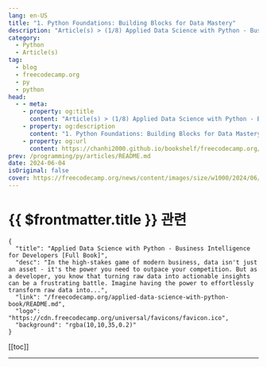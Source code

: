 ```yaml
---
lang: en-US
title: "1. Python Foundations: Building Blocks for Data Mastery"
description: "Article(s) > (1/8) Applied Data Science with Python - Business Intelligence for Developers [Full Book]"
category: 
  - Python
  - Article(s)
tag: 
  - blog
  - freecodecamp.org
  - py
  - python
head:
  - - meta:
    - property: og:title
      content: "Article(s) > (1/8) Applied Data Science with Python - Business Intelligence for Developers [Full Book]"
    - property: og:description
      content: "1. Python Foundations: Building Blocks for Data Mastery"
    - property: og:url
      content: https://chanhi2000.github.io/bookshelf/freecodecamp.org/applied-data-science-with-python-book/1-python-foundations-building-blocks-for-data-mastery.html
prev: /programming/py/articles/README.md
date: 2024-06-04
isOriginal: false
cover: https://freecodecamp.org/news/content/images/size/w1000/2024/06/Applied-Data-Science-with-Python-Cover-Version-2--1-.png
---
```


# {{ $frontmatter.title }} 관련

```component VPCard
{
  "title": "Applied Data Science with Python - Business Intelligence for Developers [Full Book]",
  "desc": "In the high-stakes game of modern business, data isn't just an asset - it's the power you need to outpace your competition. But as a developer, you know that turning raw data into actionable insights can be a frustrating battle. Imagine having the power to effortlessly transform raw data into...",
  "link": "/freecodecamp.org/applied-data-science-with-python-book/README.md",
  "logo": "https://cdn.freecodecamp.org/universal/favicons/favicon.ico",
  "background": "rgba(10,10,35,0.2)"
}
```

[[toc]]

---

<SiteInfo
  name="Applied Data Science with Python - Business Intelligence for Developers [Full Book]"
  desc="In the high-stakes game of modern business, data isn't just an asset - it's the power you need to outpace your competition. But as a developer, you know that turning raw data into actionable insights can be a frustrating battle. Imagine having the power to effortlessly transform raw data into..."
  url="https://freecodecamp.org/news/applied-data-science-with-python-book/"
  logo="https://cdn.freecodecamp.org/universal/favicons/favicon.ico"
  preview="https://freecodecamp.org/news/content/images/size/w1000/2024/06/Applied-Data-Science-with-Python-Cover-Version-2--1-.png"/>

<!-- TODO: 작성 -->

<!-- 
Having a strong command of the Python programming language is the bedrock upon which your data analysis and business intelligence capabilities will be built. 

This chapter serves as a guide to the essential elements of Python, equipping you with the foundational skills necessary to wield data as a strategic asset.

---

## what-well-cover">What We'll Cover:

1. **Understanding Python Syntax**: We'll begin by delving into Python's fundamental syntax, unraveling the language's structure, rules, and best practices. You'll learn how to write clean, readable code that is not only efficient but also easy to maintain and collaborate on.
<li>**Working with Data: Types and Variables**: Next, we'll explore the diverse landscape of data types and variables, the essential containers for the information you'll be working with. From numbers and strings to booleans, lists, dictionaries, and sets, you'll gain a deep understanding of how to store, manipulate, and extract meaning from data.
<li>**Manipulating Data with Operators**: We'll then turn our attention to Python's powerful operators, the tools that enable you to perform calculations, comparisons, and logical operations on your data. You'll discover how to leverage arithmetic, comparison, logical, and assignment operators to transform and refine your data, preparing it for insightful analysis.
<li>**Controlling Program Flow**: Understanding control flow is crucial for creating dynamic and responsive programs. We'll explore conditional statements and loops, the mechanisms that allow you to guide the execution of your code based on specific conditions and iterate over data collections efficiently.
<li>**Building Reusable Code with Functions**: Functions are the building blocks of reusable code, and we'll delve into their creation, execution, and versatile applications. You'll learn how to define functions, pass arguments, return values, and even create anonymous functions known as lambda functions, streamlining your data analysis workflows.

---

## 1.1 Basic Python Syntax:

### Indentation: Python's unique way of structuring code

In Python, indentation is not merely a stylistic choice - it's a fundamental aspect of the language's syntax. 

Unlike languages like Java, which use curly braces `{}` to define code blocks, Python relies on consistent indentation to indicate the grouping of statements.

Why indentation matters:

- **Readability:** Indentation visually delineates code blocks, making it easier to understand the logical structure of your program.
- **Functionality:** Python uses indentation to determine which statements belong to a particular block, such as those within a loop or conditional statement. Inconsistent indentation can lead to errors and unexpected behavior.

Here's a code example:

**Bad Indentation:**

```py
if x > 5:
    print("x is greater than 5")
  y = x * 2   # Incorrect indentation
     print("y is", y) # Inconsistent indentation
```

In this example, the indented lines under the `if` statement form a code block. If the condition `x > 5` is true, all indented statements will execute.

**Why it's bad:**

- **Error-prone:** The inconsistent indentation will cause a `IndentationError` when you try to run the code. Python cannot determine which lines are meant to be part of the `if` block.
- **Difficult to read:** Even if it ran (by fixing the errors), the uneven indentation makes it hard to quickly grasp the code's logic. It's unclear at a glance which actions depend on the condition `x > 5`.

**Good Indentation:**

```py
if x > 5:
    print("x is greater than 5")
    y = x * 2
    print("y is", y)
```

**Why it's good:**

- **Clear structure:** The consistent use of four spaces for each level of indentation creates a visual hierarchy that mirrors the code's logic.
- **Easy to read:**  Anyone reading the code can immediately see that the calculation of `y` and its subsequent printing are dependent on the value of `x` being greater than 5.
- **No errors:**  This code will run without any indentation-related problems.

Key points about indentation:

- **Consistency is key:**  Always use the same number of spaces or tabs for each level of indentation.
- **Follow PEP 8:**  Python's style guide (PEP 8) recommends using four spaces per indentation level. This is a widely accepted convention in the Python community.
- **Use your editor's tools:** Most code editors have features to automatically indent your code correctly, helping you avoid mistakes.

By following these guidelines, you'll write Python code that is not only functional but also clear, readable, and maintainable.

**Best Practices:**

- **Consistency:**  Choose either spaces or tabs for indentation, and stick with your choice throughout your code. Most Python developers prefer spaces.
- **Standard Indentation:** The recommended indentation level is four spaces per block.

### Comments: Documenting Your Code for Clarity

Comments are non-executable lines of text that you add to your Python code to explain its purpose, logic, or any other relevant information. While the Python interpreter ignores comments, they are invaluable for:

- **Understanding:**  Helping you (or others) understand the code's functionality later on.
<li>**Debugging:**  Temporarily disabling parts of your code during troubleshooting.

**Types of Comments:**

- **Single-Line Comments:** Start with a hash symbol (#) and continue to the end of the line.
<li>**Multi-Line Comments:**  Enclose the comment text within triple quotes (''' or """).

**Code Example:**

```py
# This is a single-line comment explaining the calculation
result = x + y  

'''
This is a multi-line comment that provides a detailed explanation 
of the function's purpose, arguments, and return value.
'''
def calculate_average(numbers):
    ...
```

### Common Errors and Debugging: Troubleshooting Your Python Code

As you begin your Python journey, encountering errors is inevitable. Fortunately, Python provides informative error messages to guide you towards solutions.

**Common Errors:**

- **Syntax Errors:** Occur when your code violates Python's grammatical rules (for example, forgetting a colon, mismatched parentheses).
- **Indentation Errors:** Result from incorrect or inconsistent indentation.
- **Name Errors:** Happen when you use a variable or function name that hasn't been defined.
- **Type Errors:** Occur when you perform an operation on incompatible data types (for example, adding a string and a number).

**Debugging Tips:**

- **Read Error Messages Carefully:** They often pinpoint the type of error and its location in your code.
- **Print Statements:** Use `print()` statements to check the values of variables at different points in your code.
- **Interactive Debugging:** Use tools like `pdb` (Python Debugger) to step through your code line by line and inspect variables.
- **Online Resources:**  Search online forums or communities for help with specific errors.

**Key Takeaways:**

- **Indentation:** Mastering indentation is crucial for writing correct and readable Python code.
- **Comments:**  Document your code thoroughly with comments to make it easier to understand and maintain.
- **Debugging:**  Don't be afraid of errors! Use them as learning opportunities to improve your coding skills.

---

## 1.2 Data Types and Variables:

### Understanding Data Types

In Python, everything is an object, and each object has a specific data type. Data types determine the kind of values a variable can hold and the operations you can perform on them. 

Let's explore the fundamental data types you'll encounter in your data analysis journey:

**1. Numbers**:

- Integers (`int`): Represent whole numbers (like `-3`, `0`, `12`).
- Floating-Point Numbers (`float`): Represent numbers with decimal points (like `3.14`, `-0.5`, `1e6`).

```py
age = 30  # integer
price = 19.99  # float
```

**2. Strings** (`str`): Sequences of characters enclosed in single or double quotes (for example, `"Hello"`, `'Python'` ).

```py
name = "Alice"
message = 'Welcome to Python!'
```

**3. Booleans** (`bool`): Represent logical values, either `True` or `False`.

```py
is_student = True
is_valid = False
```

### Working with Collections: Lists, Dictionaries, Tuples, and Sets

Python offers powerful data structures to handle collections of items:

**1. Lists** (`list`): Ordered, mutable collections of items.

```py
numbers = [1, 2, 3, 4]
names = ["Alice", "Bob", "Charlie"]
```

**2. Dictionaries** (`dict`): Unordered collections of key-value pairs, where keys are unique.

```py
student = {"name": "Alice", "age": 25, "grades": [90, 85, 92]}
```

**3. Tuples** (`tuple`): Ordered, immutable collections of items.

```py
coordinates = (10, 20)
```

**4. Sets** (`set`): Unordered collections of unique items.

```py
unique_numbers = {1, 2, 3, 3, 4}  # Will store {1, 2, 3, 4}
```

### Variables: Storing and Manipulating Data

Variables are named containers for storing data values. In Python, you create a variable by assigning a value to it using the assignment operator (`=`).

**Example:**

```py
x = 10      # x is an integer variable
name = "John"  # name is a string variable
```

**Variable Naming Rules:**

- Must start with a letter (a-z, A-Z) or underscore (_).
- Can contain letters, numbers, and underscores.
- Case-sensitive (`myVar` and `myvar` are different variables).
- Avoid using reserved keywords (for example, `if`, `for`, `while`).

### Type Conversions: Adapting Data for Different Operations

You can convert values from one data type to another using type conversion functions like `int()`, `float()`, `str()`, `bool()`, `list()`, `tuple()`, `set()`, and `dict()`.

**Example:**

```py
x = 10       # integer
y = float(x)  # convert x to a float
print(y)     # Output: 10.0
```

**Key Takeaways:**

- Understanding Python's data types is essential for effective data manipulation and analysis.
- Use appropriate data structures (lists, dictionaries, tuples, sets) to organize your data.
- Variables are your tools for storing and manipulating data values.
- Type conversions allow you to adapt data for specific operations.

With a solid grasp of these concepts, you'll be well-equipped to tackle the challenges of real-world data analysis using Python. The next section will introduce you to Python's operators, providing the means to perform calculations and manipulate your data further.

---

## 1.3 Operators: Manipulating and Comparing Data

Operators are symbols or special characters that perform specific operations on values or variables. In Python, we use operators to manipulate and compare data. 

There are four primary types of operators we'll cover in this section:

### Arithmetic Operators: Performing Mathematical Calculations

Arithmetic operators are used for performing basic mathematical operations:

| Operator | Meaning | Example | Result |
| :--- | :--- | :--- | :--- | 
| `+` | Addition | `5 + 3` | `8` | 
| `-` | Subtraction | `5 - 3` | `2` | 
| `*` | Multiplication | `5 * 3` | `15` | 
| `/` | Division | `5 / 3` | `1.666` | 
| `//` | Floor division | `5 // 3` | `1` | 
| `%` | Modulus | `5 % 3` | `2` | 
| `**` | Exponentiation | `5 ** 3` | `125` | 

**Example in Python:**

```py
x = 10
y = 3

sum = x + y          # Addition
difference = x - y   # Subtraction
product = x * y      # Multiplication
quotient = x / y    # Division
floor_div = x // y   # Floor division
remainder = x % y    # Modulus
power = x ** y       # Exponentiation
```

### Comparison Operators: Evaluating Relationships Between Values

Comparison operators are used to compare two values and return a Boolean result (`True` or `False`).

| Operator | Meaning | Example | Result | 
| :--- | :--- | :--- | :--- |
| `==` | Equal to | `5 == 3` | `False` |
| `!=` | Not equal to | `5 != 3` | `True` | 
| `>` | Greater than | `5 > 3` | `True` | 
| `<` | Less than | `5 < 3` | `False` | 
| `>=` | Greater than or equal to | `5 >= 3` | `True` | 
| `<=` | Less than or equal to | `5 <= 3` | `False` | 

**Example in Python:**

```py
x = 10
y = 3

is_equal = x == y       # Equal to
is_not_equal = x != y   # Not equal to
is_greater = x > y      # Greater than
is_less = x < y         # Less than
is_greater_or_equal = x >= y   # Greater than or equal to
is_less_or_equal = x <= y      # Less than or equal to
```

### Logical Operators: Combining Boolean Expressions

Logical operators are used to combine multiple Boolean expressions.

| Operator | Meaning | Example | Result | 
| :--- | :--- | :--- | :--- | 
| `and` | True if both operands are true | `(5 > 3) and (10 < 20)` | `True` | 
| `or` | True if at least one operand is true | `(5 > 3) or (10 > 20)` | `True` | 
| `not` | True if operand is false | `not (5 > 3)` | `False` |

**Example in Python:**

```py
x = 10
y = 3
z = 20

result1 = (x > y) and (z > y)    # True
result2 = (x < y) or (z > x)     # True
result3 = not (x == y)          # True
```

### Assignment Operators: Assigning Values to Variables

Assignment operators are used to assign values to variables.

| Operator | Meaning | Example | Equivalent to |
| `=` | Assign value | `x = 5` | `x = 5` | 
| `+=` | Add and assign | `x += 3` | `x = x + 3` | 
| `-=` | Subtract and assign | `x -= 3` | `x = x - 3` | 
| `*=` | Multiply and assign | `x *= 3` | `x = x * 3` | 
| `/=` | Divide and assign | `x /= 3` | `x = x / 3` | 
| `//=` | Floor divide and assign | `x //= 3` | `x = x // 3` | 
| `%=` | Modulus and assign | `x %= 3` | `x = x % 3` | 
| `**=` | Exponent and assign | `x **= 3` | `x = x ** 3` | 

**Example in Python:**

```py
x = 10
x += 5   # x is now 15
x *= 2   # x is now 30
```

Here is some more comprehensive code to show combination of arithmetic, comparison, logical, and assignment operators. 

```py
# Initialize variables with different data types
x = 15       # Integer
y = 5.5      # Float
name = "Alice"  # String
is_student = True  # Boolean

# Arithmetic Operations
sum_result = x + y         # Addition of integer and float
difference = x - int(y)    # Subtraction (converting float to integer)
product = x * y            # Multiplication
division = x / y          # Division (result will be a float)
floor_division = x // y    # Floor division (returns the integer part of the quotient)
remainder = x % y         # Modulus (returns the remainder of the division)
power = x ** 2            # Exponentiation (x raised to the power of 2)

# Comparison Operations
is_equal = x == y          # Check if x is equal to y (False)
is_greater = x > y         # Check if x is greater than y (True)
is_less_or_equal = x <= y  # Check if x is less than or equal to y (False)

# Logical Operations
both_conditions = (x > 10) and (is_student)  
# True if both conditions are met
either_condition = (x < 5) or (y > 6)       
# True if at least one condition is met
not_student = not is_student                
# True if is_student is False

# Assignment Operations
x += 3  # Equivalent to x = x + 3 (x is now 18)
y -= 2.5 # Equivalent to y = y - 2.5 (y is now 3.0)

# Printing results with descriptive comments
print("Sum:", sum_result)                    
# Output: Sum: 20.5
print("Difference:", difference)           
# Output: Difference: 10
print("Product:", product)                 
# Output: Product: 82.5
print("Division:", division)                 
# Output: Division: 2.7272727272727275
print("Floor Division:", floor_division)      
# Output: Floor Division: 2
print("Remainder:", remainder)             
# Output: Remainder: 4.0
print("Power:", power)                     
# Output: Power: 225

print("Is x equal to y?", is_equal)          
# Output: Is x equal to y? False
print("Is x greater than y?", is_greater)      
# Output: Is x greater than y? True
print("Is x less than or equal to y?", is_less_or_equal) 
# Output: Is x less than or equal to y? False

print("Both conditions true?", both_conditions) 
# Output: Both conditions true? True
print("Either condition true?", either_condition)  
# Output: Either condition true? False
print("Not a student?", not_student)           
# Output: Not a student? False
print("New value of x:", x)                    
# Output: New value of x: 18
print("New value of y:", y)                    
# Output: New value of y: 3.0
```

---

## 1.4 Control Flow

In this section, we'll delve into the essential mechanisms for controlling the flow of your Python programs. This enables you to create dynamic and adaptable logic that responds to various conditions and data scenarios.

### conditional-statements-making-decisions-in-your-code">Conditional Statements: Making Decisions in Your Code

Conditional statements are the backbone of decision-making in programming. They allow you to execute specific blocks of code only if certain conditions are met. Python provides three main types of conditional statements:

**1. `if` Statement:**

- The most basic conditional statement.
<li>Executes a block of code if a specified condition evaluates to `True`.

```py
x = 10
if x > 5:
    #This outputs "x is greater than 5" because 10 > 5
    print("x is greater than 5")
```

**2. `if...else` Statement:**

- Provides an alternative block of code to execute if the `if` condition is `False`.

```py
 x = 3
if x > 5:
    print("x is greater than 5")
else:
    print("x is not greater than 5")
```

**3. `if...elif...else` Statement**

- Allows you to test multiple conditions in sequence.
- The first condition that evaluates to True will trigger its corresponding code block.

```py
score = 85
if score >= 90:
    print("Grade: A")
elif score >= 80:
    print("Grade: B")
elif score >= 70:
    print("Grade: C")
else:
    print("Grade: F")
```

### Loops: Repeating Actions Efficiently

Loops are used to repeatedly execute a block of code as long as a condition is met. Python offers two main types of loops:

**1. `for` Loop:**

The `for` loop is ideal for iterating over sequences (like lists, tuples, strings) or other iterable objects. It executes a block of code for each item in the sequence, providing a concise way to process collections of data.

**Iterating Over a Sequence:**

```py
fruits = ["apple", "banana", "orange"]
for fruit in fruits:
    print(fruit)  # Output: apple, banana, orange
```

**Using the `range()` Function:**

The `range()` function generates a sequence of numbers, making it perfect for situations where you need to repeat an action a specific number of times.

```py
for i in range(5):  # Range of 0 to 4 (inclusive)
    print(i)        # Output: 0, 1, 2, 3, 4
```

You can customize the `range()` function to start and end at specific values or increment by a different step.

```py
for i in range(2, 10, 2):  # Start at 2, end before 10, increment by 2
    print(i)                # Output: 2, 4, 6, 8
```

**2. `while` Loop:**

- Continues to execute a block of code as long as a condition remains `True`.

```py
count = 0
while count < 5:
    print(count)
    count += 1  # Output: 0, 1, 2, 3, 4
```

### `break` and `continue` Statements: Controlling Loop Execution

- **`break`:** Immediately terminates the loop's execution, even if the loop condition is still `True`.
- **`continue`:** Skips the rest of the current iteration and moves to the next iteration.

**Example in Python:**

```py
for num in [1, 2, 3, 4, 5]:
    if num == 3:
        break          # Exit the loop when num is 3
    print(num)         # Output: 1, 2

for num in [1, 2, 3, 4, 5]:
    if num % 2 == 0:
        continue     # Skip even numbers
    print(num)         # Output: 1, 3, 5
```

**Key Takeaways**

- Conditional statements enable your code to make decisions based on varying conditions.
- Loops automate repetitive tasks, improving code efficiency.
- Use `break` and `continue` to precisely control the flow of your loops.

By mastering control flow, you gain the ability to create versatile and adaptable programs that can handle diverse data scenarios. This knowledge will be invaluable as you tackle increasingly complex data analysis tasks in the upcoming chapters.

#### code-example">Code Example

This code demonstrates how Python's control flow tools - loops (`for`, `while`) and conditional statements (`if...else`) - can be used to analyze structured customer data.

```py
# Scenario: Analyzing Customer Data

# Sample customer data (list of dictionaries)
customers = [
    {"name": "Alice", "age": 35, "is_member": True, "purchases": [50, 80, 120]},
    {"name": "Bob", "age": 28, "is_member": False, "purchases": [25, 40]},
    {"name": "Charlie", "age": 42, "is_member": True, "purchases": [15, 65, 90, 110]},
]

total_spent = 0  # Initialize variable to track total spending
member_count = 0  # Initialize variable to count members

# Iterate through customers using a for loop
for customer in customers:
    name = customer["name"]
    age = customer["age"]
    is_member = customer["is_member"]
    purchases = customer["purchases"]

    # Conditional statement to check membership status
    if is_member:
        print(<span class="token string-interpolation">f"{name} is a member and has spent:")
        member_count += 1 
    else:
        print(<span class="token string-interpolation">f"{name} is not a member and has spent:")

    # Calculate total spent for each customer using a while loop
    purchase_index = 0
    while purchase_index < len(purchases):
        purchase = purchases[purchase_index]
        total_spent += purchase
        print(<span class="token string-interpolation">f"  - ${purchase}")  # Print individual purchase amounts
        purchase_index += 1        # Increment the index

    # Continue statement to skip rest of the loop for non-members
    if not is_member:
        continue  # Skip calculating average for non-members

    # Calculate average spending for members
    average_spent = total_spent / len(purchases)
    print(<span class="token string-interpolation">f"  Average spending: ${average_spent:<span class="token format-spec">.2f}\n")

# Calculate overall average spending
if member_count > 0:  # Avoid division by zero
    overall_average = total_spent / member_count  # Calculate only for members
    print(<span class="token string-interpolation">f"Overall average spending for members: ${overall_average:<span class="token format-spec">.2f}")
```

This outputs: 

```py
Alice is a member and has spent:
  - $50
  - $80
  - $120
  Average spending: $83.33

Bob is not a member and has spent:
  - $25
  - $40
Charlie is a member and has spent:
  - $15
  - $65
  - $90
  - $110
  Average spending: $148.75

Overall average spending for members: $297.50
```

**Explanation:**

- The code starts with sample customer data. It calculates the total amount spent and the average spending for members and outputs these values.
<li>A `for` loop is used to iterate over each customer in the `customers` list.
<li>An `if...else` statement is used to check if a customer is a member, printing different messages accordingly.
<li>A `while` loop is used to iterate over the purchases of each customer and calculate the total spent.
<li>A `continue` statement is used to skip the calculation of average spending for non-members.

**Key Takeaways:**

This example demonstrates how to use nested loops and conditional statements to perform calculations on data stored in a list of dictionaries.

- The `for` loop iterates through the list of customers and extracts information about each customer.
<li>The `while` loop is used to calculate the total spent for each customer by iterating through their list of purchases.
<li>The `if-else` statement is used to differentiate between members and non-members. The `continue` statement is used to skip the average spending calculation for non-members. 

Finally, the code calculates and prints the overall average spending for members if there are any members in the customer list.

---

## 15-functions-in-python">1.5 Functions in Python

Python functions are fundamental tools for code organization, reusability, and readability. They act like self-contained mini-programs, each designed to perform a specific task within your larger program.  

By encapsulating code into functions, you can avoid repeating the same code blocks throughout your project. This makes your code cleaner, more modular, and easier to maintain.

Imagine a function as a specialized tool in your toolbox. Instead of writing out the instructions for a task every time you need it, you create a function once and then "call" it whenever you need to perform that task. This not only saves you time but also makes your code more organized and easier to understand.

In this section, we'll explore the anatomy of Python functions, including how to define them, call them, and pass data to them. We'll cover different types of arguments, return values, and the concept of lambda functions, which are concise expressions for creating simple functions on the fly.

By the end of this part, you'll have a solid understanding of how functions work in Python, empowering you to write more structured and efficient code that is both reusable and easier to maintain. You'll also be well-prepared to tackle more advanced Python concepts like recursion, decorators, and generators, which leverage the power of functions to provide even greater flexibility and expressiveness in your code.

Now, let's explore the fundamental concepts behind Python functions, the building blocks that enable you to create reusable and well-structured code.

### anatomy-of-a-python-function">Anatomy of a Python Function

A Python function is a self-contained unit of code designed to perform a specific task. Let's dissect its structure. Here's an example of a Python function:

```py
def greet(name):
    """This function prints a personalized greeting."""
    print(<span class="token string-interpolation">f"Hello, {name}!")
```

1. **`def` Keyword:** This keyword signals the start of a function definition, indicating that you're about to create a new function.
<li>**Function Name:** Choose a descriptive name that clearly reflects the function's purpose. Adhering to Python's PEP 8 style guide, use lowercase letters and separate words with underscores (for example, `calculate_average`, `process_data`).
<li>**Parameters (Optional):** Parameters act as placeholders for the values (arguments) you pass into the function when you call it. They are listed within parentheses after the function name, separated by commas if there are multiple parameters.
<li>**Docstring (Optional but Highly Recommended):** A docstring is a string literal enclosed in triple quotes (`"""`) that immediately follows the function header. It provides a concise description of the function's purpose, its parameters, and what it returns (if anything). Docstrings are essential for documenting your code and making it easier for you and others to understand how your functions work.
<li>**Function Body:** The indented block of code beneath the function header constitutes the function body. This is where you write the actual instructions that define the function's behavior.
<li>**Return Statement (Optional):** The `return` statement is used to send a value back to the code that called the function. If a function doesn't have an explicit `return` statement, it implicitly returns `None`.

In this example, `greet` is the function name, `name` is a parameter, and the docstring explains the function's purpose.

### calling-functions">Calling Functions

To execute the code within a function, you call it by its name, followed by parentheses. If the function expects arguments, you provide them within the parentheses.

```py
greet("Alice")  # Calls the greet function and passes "Alice" as an argument
```

**Calling Functions Without Arguments:** If a function doesn't require any input, you still need to include the parentheses when calling it.

```py
def say_hello():
    """This function prints a generic greeting."""
    print("Hello there!")

say_hello()  # Output: Hello there!
```

### function-arguments-and-parameters">Function Arguments and Parameters

When defining and calling functions in Python, you'll encounter different ways of supplying information to them—these are known as function arguments. Let's delve into the various types of arguments and how they shape your functions' behavior:

**1. Positional Arguments:** Positional arguments are the most common way to pass values to a function. Their meaning is determined by their position in the function call, matching the order of parameters defined in the function header.

```py
def describe_pet(animal, name):
    print(<span class="token string-interpolation">f"I have a {animal} named {name}.")

describe_pet("dog", "Fido")  # Output: I have a dog named Fido.
```

**2. Keyword Arguments:** Keyword arguments offer more flexibility by allowing you to explicitly specify the parameter name when passing the argument. This makes your code more self-documenting and allows you to change the order of arguments in the function call.

```py
describe_pet(name="Whiskers", animal="cat")  # Output: I have a cat named Whiskers.
```

**3. Default Arguments:** Default arguments are values that are automatically assigned to parameters if no argument is provided in the function call. They provide convenience and allow you to create functions with optional parameters.

```py
def greet(name="there"):  # 'there' is the default value for name
    print(<span class="token string-interpolation">f"Hello, {name}!")

greet()          # Output: Hello, there!
greet("Alice")  # Output: Hello, Alice!
```

**4. Variable-Length Arguments:** Python offers two special syntaxes for handling a varying number of arguments:

- `*args`:  Collects any additional positional arguments passed to the function into a tuple.
<li>`**kwargs`:  Collects any additional keyword arguments passed to the function into a dictionary.

```py
def calculate_total(*args):
    return sum(args)

print(calculate_total(5, 10, 15))  # Output: 30

def print_info(**kwargs):
    for key, value in kwargs.items():
        print(<span class="token string-interpolation">f"{key}: {value}")

print_info(name="Bob", age=30, city="New York")
```

### Passing Immutable vs. Mutable Arguments: The Impact of Change

In Python, data types can be classified as either immutable (unchangeable) or mutable (changeable). This distinction plays a crucial role when passing arguments to functions.

**Immutable Arguments:** When you pass immutable objects (like numbers, strings, or tuples) to a function, any changes made to the object within the function **do not** affect the original object.

```py
def modify_string(text):
    text += " world!"  # Modifies a copy of the string
    print("Inside function:", text)

message = "Hello"
modify_string(message)  
print("Outside function:", message)  # Original string remains unchanged
```

**Output:**

Inside function: Hello world! Outside function: Hello

**Mutable Arguments:** When you pass mutable objects (like lists or dictionaries) to a function, changes made within the function **can** affect the original object.

```py
def append_item(my_list, item):
    my_list.append(item)  # Modifies the original list
    print("Inside function:", my_list)

data = [1, 2, 3]
append_item(data, 4)
print("Outside function:", data)  # Original list is modified
```

**Output:**

Inside function: [1, 2, 3, 4] Outside function: [1, 2, 3, 4]

Understanding how arguments are passed—by assignment for immutables and by reference for mutables—is crucial for avoiding unexpected side effects in your code. Consider making copies of mutable objects if you need to modify them within a function without affecting the original data.

By grasping these concepts, you'll be well-equipped to harness the full power of function arguments and create flexible, reusable code for your data analysis projects.

### return-values">Return Values

The `return` statement is your function's way of giving something back to the code that called it. Think of it as a function's output or the result of its work.

Understanding how to use return values effectively is key to utilizing functions to their full potential.

#### the-return-statement-syntax-and-usage">The `return` Statement: Syntax and Usage

The `return` statement consists of the keyword `return` followed by the value you want the function to return. The value can be of any data type in Python, including numbers, strings, lists, dictionaries, or even other functions.

```py
def add_numbers(a, b):
    """Adds two numbers and returns the result."""
    result = a + b
    return result  # Explicitly returns the calculated result

sum_value = add_numbers(5, 3)  # sum_value now holds the returned value 8
```

**Returning Multiple Values:** Python allows you to return multiple values from a function by simply separating them with commas in the `return` statement. The returned values are packed into a tuple, which you can then unpack on the calling side.

```py
def get_name_and_age():
    name = "Alice"
    age = 30
    return name, age

person_name, person_age = get_name_and_age() 
print(person_name, person_age) # Output: Alice 30
```

**Implicit Return of None:** If a function doesn't include a `return` statement, or if the `return` statement is encountered without a value, the function implicitly returns `None`. This is the Python equivalent of "nothing."

Python example:

```py
def greet(name):
    print(<span class="token string-interpolation">f"Hello, {name}!")  # No return statement

result = greet("Bob")
print(result)  # Output: None (since greet doesn't return anything)
```

#### using-return-values-the-power-of-functions">Using Return Values: The Power of Functions

Return values are a powerful way to integrate functions into your data analysis workflow. Here's how you can use them:

**Store in Variables:** Assign the returned value to a variable for later use.

Here's an example in Python:

```py
average_score = calculate_average([85, 92, 78])
```

**Chain Functions:** Pass the return value of one function as an argument to another.

Here's a Python example:

```py
filtered_data = filter_data(load_data("sales.csv"))
```

**Conditional Logic:** Use return values in conditional statements to make decisions.

Here's a Python example:

```py
if is_valid(user_input):
    process_data(user_input)
else:
    print("Invalid input.")
```

**Data Transformation:** Apply functions to transform or aggregate data.

And here's a Python example:

```py
sales_summary = summarize_sales(sales_data)
```

**Key Takeaways:**

- The `return` statement is the mechanism for getting results back from a function.
<li>You can return values of any data type, including multiple values.
<li>Functions without a `return` statement implicitly return `None`.
<li>Return values enable you to chain functions, use conditional logic, and perform data transformations, making functions a fundamental building block for complex data analysis tasks.

### lambda-functions">Lambda Functions

In this section, we'll delve into the world of lambda functions, a unique feature of Python that allows you to define concise, anonymous functions inline. These functions offer a streamlined way to express simple operations and are particularly useful in scenarios where you need a function for a short period or as an argument to other functions.

#### understanding-lambda-functions">Understanding Lambda Functions:

Lambda functions are aptly named because they are defined using the `lambda` keyword. They are also known as anonymous functions because they don't have a traditional name like functions defined using the `def` keyword.

The syntax of a lambda function is as follows:

```py
lambda arguments: expression
```

Let's break it down:

- **lambda:** The keyword indicating that you're creating a lambda function.
<li>**arguments:** A comma-separated list of zero or more arguments.
<li>**expression:** A single expression that the lambda function evaluates and returns.

For example, the lambda function `lambda x: x * 2` takes an argument `x` and returns the result of multiplying it by 2.

#### use-cases-for-lambda-functions">Use Cases for Lambda Functions

Lambda functions are often employed in conjunction with higher-order functions, which are functions that take other functions as arguments or return functions as results. 

Let's explore some common scenarios where lambda functions shine:

**1. Sorting:**

```py
points = [(3, 2), (1, 4), (2, 1)]
sorted_points = sorted(points, key=lambda x: x[1])  
print(sorted_points)  # Output: [(2, 1), (3, 2), (1, 4)]
```

**Explanation:** In this example, the lambda function sorts a list of points based on their y-coordinates. The lambda function `lambda x: x[1]` takes each point (`x`) as input and returns the y-coordinate (`x[1]`). This lambda function is passed to the `sorted()` function as the `key` to customize the sorting process.

**2. Filtering:**

```py
numbers = [1, 2, 3, 4, 5, 6]
even_numbers = list(filter(lambda x: x % 2 == 0, numbers))
print(even_numbers)  # Output: [2, 4, 6]
```

**Explanation:** Here, we use the `filter()` function to extract even numbers from a list. The lambda function `lambda x: x % 2 == 0` tests if a number is even. The `filter()` function applies this lambda function to each item in the list `numbers` and includes only those for which the lambda function returns `True`.

**3. Mapping (Applying a Function to Each Item):**

```py
numbers = [1, 2, 3, 4, 5]
squares = list(map(lambda x: x**2, numbers))
print(squares)  # Output: [1, 4, 9, 16, 25]
```

**Explanation:** In this case, the lambda function `lambda x: x**2` squares each element of the list, and the `map` function is used to apply this lambda function to all the elements in the list.

**Key Takeaways:**

- Lambda functions are concise and efficient for expressing simple operations.
<li>They are often used with higher-order functions like `sorted()`, `filter()`, and `map()`.
<li>Lambda functions can enhance code readability by providing inline function definitions.

By understanding lambda functions and their use cases, you can streamline your Python code and tackle various tasks with greater efficiency and elegance. 

As you progress in your data analysis journey, you'll find that lambda functions are a versatile tool for expressing concise logic and enhancing the readability of your code.

### function-scope">Function Scope

Understanding how Python manages variable accessibility is crucial for writing robust and error-free code. The concept of scope defines where a variable can be accessed and modified within your program. 

Let's delve into the two primary types of scope in Python: local and global.

#### local-scope-variables-within-functions">Local Scope: Variables Within Functions

Variables defined **within** a function are considered to have *local scope*. This means they are only accessible and usable within the function where they are defined. Once the function finishes executing, these local variables are destroyed and their values are lost.

```py
def calculate_discount(price, discount_percentage):
    discount_amount = price * (discount_percentage / 100)
    final_price = price - discount_amount
    return final_price

print(calculate_discount(100, 15))  # Output: 85.0

# Trying to access 'discount_amount' outside the function would result in a NameError
# print(discount_amount)  # This would raise an error
```

In this example, `discount_amount` and `final_price` are local variables, meaning they exist only within the `calculate_discount` function. Trying to access them outside the function will result in an error.

#### global-scope-variables-outside-functions">Global Scope: Variables Outside Functions

Variables defined **outside** any function are said to have *global scope*. This means they can be accessed and modified from anywhere within your code, both inside and outside functions.

```py
pi = 3.14159  # Global variable

def calculate_area(radius):
    area = pi * radius**2
    return area

print(calculate_area(5))  # Output: 78.53975
```

Here, `pi` is a global variable that can be used inside the `calculate_area` function.

#### the-global-keyword-modifying-globals-within-functions-use-with-caution">The `global` Keyword: Modifying Globals Within Functions (Use with Caution)

While you can access global variables inside functions, modifying them directly is generally discouraged. If you need to change a global variable within a function, you should explicitly declare it using the `global` keyword.

```py
counter = 0

def increment_counter():
    global counter
    counter += 1

increment_counter()
print(counter)  # Output: 1
```

**Caution:** Overusing global variables can lead to code that is difficult to understand, debug, and maintain. It's generally better to pass variables as arguments to functions and return results whenever possible.

**Key Takeaways**

- Local variables exist only within the functions where they are defined.
<li>Global variables can be accessed from anywhere in your code.
<li>Use the `global` keyword with caution when modifying global variables within functions.

By understanding the concepts of local and global scope, you can write more robust and predictable Python code, ensuring that variables are accessible only where they are intended to be used.

### recursion">Recursion

Recursion, a function's ability to invoke itself, is a powerful technique that can simplify complex problems. 

Imagine a set of Russian nesting dolls, each containing a smaller version of itself. Recursion follows a similar pattern, breaking a problem into smaller, identical subproblems until a base case is reached.

Consider the classic example of calculating the factorial of a number:

**Recursive Factorial:**

```py
def factorial_recursive(n):
    """Calculates the factorial of a number using recursion."""
    if n == 0:
        return 1  # Base case: 0! = 1
    else:
        return n * factorial_recursive(n - 1)  # Recursive step
```

**Explanation:**

1. **Base Case:** The function first checks if the input `n` is 0. If so, it returns 1, as the factorial of 0 is defined as 1. This is the stopping point of the recursion.
<li>**Recursive Step:** If `n` is not 0, the function calls itself with the argument `n - 1`. This recursive call calculates the factorial of the next smaller number.
<li>**Unwinding:** The recursive calls continue until the base case (`n = 0`) is reached. At that point, the function returns 1. The return values then "bubble up" through the call stack, multiplying the results at each level until the original function call returns the final factorial.

**Iterative Factorial:**

```py
def factorial_iterative(n):
    """Calculates the factorial of a number using iteration (loop)."""
    result = 1
    for i in range(1, n + 1):
        result *= i  # Multiply the result by each number from 1 to n
    return result
```

**Explanation:**

1. **Initialization:** The function initializes a variable `result` to 1. This will store the accumulating factorial.
<li>**Iteration:**  A `for` loop iterates through numbers from 1 up to `n`. In each iteration, the current number (`i`) is multiplied with the `result` and stored back in `result`.
<li>**Return Result:** After the loop completes, the function returns the final value of `result`, which is the calculated factorial.

**Comparison:**

| Feature
| <th>Recursive
| <th>Iterative
| </tr><tr><td>Approach | Breaks the problem into smaller, identical subproblems | Solves the problem step-by-step using a loop | 
<tr><td>Code Style | More concise and elegant for problems with recursive structures | Might be easier to understand for simpler problems | 
<tr><td>Performance | Can be less efficient due to function call overhead | Generally more efficient for simpler calculations | 
<tr><td>Stack Usage | Higher stack usage for deeper recursion | Lower stack usage | 

### how-to-choose-the-right-approach">How to Choose the Right Approach:

**Recursive:** Consider recursion when the problem's structure naturally lends itself to being divided into smaller, self-similar subproblems.

```py

import os

def list_files_recursive(path):
    """Recursively lists all files in a directory."""
    for item in os.listdir(path):
        item_path = os.path.join(path, item)
        if os.path.isfile(item_path):  # Base case: it's a file
            print(item_path)
        elif os.path.isdir(item_path):  # Recursive case: it's a directory
            list_files_recursive(item_path)

list_files_recursive("/my_documents")
```

**Explanation:**

- The function `list_files_recursive` takes a directory path as input.
<li>It checks each item in the directory. If it's a file, it prints the path.
<li>If the item is a subdirectory, the function recursively calls itself with the subdirectory's path.
<li>This continues until all files within the directory tree are found.

**Iterative:** Prefer iteration when the problem can be solved step-by-step, especially if performance is a primary concern.

```py
def calculate_average(numbers):
    """Calculates the average of a list of numbers iteratively."""
    total = 0
    count = 0
    for num in numbers:
        total += num
        count += 1
    return total / count

numbers = [85, 92, 78, 95, 88]
average = calculate_average(numbers)
print(average)
```

**Explanation:**

- The function `calculate_average` takes a list of numbers as input.
<li>It uses a `for` loop to iterate through the numbers.
<li>Inside the loop, it accumulates the `total` and counts the number of elements (`count`).
<li>Finally, it returns the average calculated by dividing the `total` by `count`.

**Hybrid:** Sometimes, a combination of recursion and iteration can be the most effective solution.

```py
def merge_sort(arr):
    """Sorts an array using the merge sort algorithm (hybrid)."""
    if len(arr) > 1:
        mid = len(arr) // 2  
        left_half = arr[:mid]
        right_half = arr[mid:]

        merge_sort(left_half)  # Recursive calls to sort halves
        merge_sort(right_half)

        i = j = k = 0
        while i < len(left_half) and j < len(right_half):  # Iterative merging
            if left_half[i] < right_half[j]:
                arr[k] = left_half[i]
                i += 1
            else:
                arr[k] = right_half[j]
                j += 1
            k += 1

        while i < len(left_half):  # Copy remaining elements of left_half
            arr[k] = left_half[i]
            i += 1
            k += 1
        while j < len(right_half):  # Copy remaining elements of right_half
            arr[k] = right_half[j]
            j += 1
            k += 1

numbers = [38, 27, 43, 3, 9, 82, 10]
merge_sort(numbers)
print(numbers)
```

**Explanation:**

- The `merge_sort` function takes an unsorted list `arr` as input.
<li>It recursively divides the list into halves until each half contains a single element (base case).
<li>Then, it iteratively merges the sorted halves back together in the correct order.

#### the-risks-of-recursion">The Risks of Recursion

While recursion can be elegant, it's crucial to use it judiciously.

- **Infinite Recursion:** Without a proper base case, a recursive function can call itself indefinitely, leading to a stack overflow error. This is akin to the nesting dolls never ending.
<li>**Performance:** Recursion can be computationally expensive, as each function call adds overhead. In some cases, iterative solutions (using loops) might be more efficient.

#### when-to-choose-recursion">When to Choose Recursion:

Recursion excels when a problem naturally decomposes into smaller, self-similar subproblems.  

For instance, traversing tree-like structures, exploring complex data structures, or implementing algorithms like the quicksort are prime examples of where recursion can shine.

**Example 1: Traversing a Tree-Like Structure**

Imagine you have a nested dictionary representing a file system hierarchy:

```py
file_system = {
    'documents': {
        'work': {'report.txt', 'presentation.pptx'},
        'personal': {'resume.pdf', 'photo.jpg'},
    },
    'music': {'song1.mp3', 'song2.mp3'},
}
```

A recursive function can easily traverse this structure:

<pre>`def print_files(directory):
    for item in directory:
        if isinstance(directory[item], set):  # Base case: it's a file
            print(item)
        else:
            print_files(directory[item])  # Recursive call for subdirectories

print_files(file_system)
```
Output: 

```py
report.txt presentation.pptx resume.pdf photo.jpg song1.mp3 song2.mp3
```

**Example 2: Quicksort Algorithm (Sorting)**

```py
def quicksort(arr):
    if len(arr) < 2:  # Base case: empty or single-element list
        return arr
    else:
        pivot = arr[0]
        less = [i for i in arr[1:] if i <= pivot]
        greater = [i for i in arr[1:] if i > pivot]
        return quicksort(less) + [pivot] + quicksort(greater)

numbers = [29, 13, 72, 51, 8, 45]
sorted_numbers = quicksort(numbers)
print(sorted_numbers)
```

#### when-to-opt-for-iteration">When to Opt for Iteration:

If your problem doesn't exhibit this recursive structure, or if performance is a primary concern, iterative solutions are often the preferred choice.  Loops can generally handle such scenarios more efficiently.

**Example 1: Calculating Sum of Numbers**

<pre>`numbers = [1, 2, 3, 4, 5]
total = 0
for num in numbers:
    total += num
print(total)  # Output: 15
```
**Example 2: Finding Maximum Value**

```py
numbers = [5, 12, 3, 9, 18]
max_value = numbers[0]  # Start with the first element
for num in numbers:
    if num > max_value:
        max_value = num
print(max_value)  # Output: 18
```

**Key Considerations:**

- **Recursive elegance:** Recursion often leads to shorter, more elegant code when the problem's structure is inherently recursive (like trees or sorting).
<li>**Iterative efficiency:** Iteration tends to be more memory-efficient and performant, especially for large datasets or problems that don't naturally break down into recursive patterns.

#### more-complex-code-example">More Complex Code Example:

**Scenario:** Calculating the total size of a directory and all its subdirectories.

```py
import os

def calculate_directory_size(path):
    """Recursively calculates the total size of a directory (in bytes)."""

    total_size = 0

    # Base Case: If the path is a file, return its size directly
    if os.path.isfile(path):
        return os.path.getsize(path)

    # Recursive Case: If the path is a directory, iterate over its contents
    for item in os.listdir(path):
        item_path = os.path.join(path, item)

        # Recursively call the function for each item (file or directory)
        total_size += calculate_directory_size(item_path)

    return total_size

directory_path = "/path/to/your/directory"  # Replace with the actual path
total_size = calculate_directory_size(directory_path)
print(<span class="token string-interpolation">f"Total size of '{directory_path}': {total_size} bytes")
```

**Explanation:**

- The code starts by defining a function `calculate_directory_size`, which recursively calculates the total size of a directory.
<li>If the given path is a file, it gets the size of the file using `os.path.getsize` and returns it.
<li>If the given path is a directory, it iterates over all the items in the directory and calls the `calculate_directory_size` function recursively for each item.
<li>The total size is updated by adding the size of each item. Finally, the total size of the directory is returned.
<li>In the main part of the code, the user is prompted to enter the directory path. The `calculate_directory_size` function is then called with the provided directory path. The total size of the directory is printed to the console.

This demonstrates recursion's usefulness in several ways:

- **Navigating Complex Structures:** Directory structures are inherently hierarchical (tree-like). Recursion allows you to elegantly traverse this structure without needing complex loops or manual tracking of subdirectories.
<li>**Conciseness:** The recursive implementation is quite compact and expresses the logic in a way that closely mirrors how we think about directory sizes - the size of a directory is the sum of the sizes of its contents.
<li>**Scalability:** This function can handle arbitrarily deep directory hierarchies without modification. It naturally adapts to the structure of the data.

**Key Points:**

- **Base Case:** The function has a clear base case (`if os.path.isfile(path):`) to stop the recursion when it encounters a file.
<li>**Recursive Step:** The function recursively calls itself (`calculate_directory_size(item_path)`) to process subdirectories.
<li>**Accumulator:** The `total_size` variable acts as an accumulator, keeping track of the total size as the function traverses the directory tree.

Recursion is a valuable tool in a Python developer's arsenal, offering elegance and conciseness in specific situations. But it's important to understand its limitations and potential pitfalls. 

By carefully evaluating the problem at hand, you can make informed decisions about when to employ recursion and when to opt for alternative approaches.

### decorators">Decorators

Imagine decorators as elegant accessories for your Python functions, adding extra features or functionality without altering the core function's code. 

In essence, a decorator is a function that takes another function as input, modifies its behavior, and returns a new, enhanced version of the original function.

This technique allows you to apply common behaviors, such as logging, timing, or authorization, to multiple functions without duplicating code. It's a powerful way to keep your code DRY (Don't Repeat Yourself) and promote a more modular and maintainable design.

#### simple-examples-of-decorators">Simple Examples of Decorators

Let's explore two common use cases for decorators: timing function execution and adding logging capabilities.

**1. Timing Functions:**

```py
import time

def timer(func):  # Decorator function
    def wrapper(*args, **kwargs):
        start_time = time.time()  # Record start time
        result = func(*args, **kwargs)  # Call the original function
        end_time = time.time()    # Record end time
        print(<span class="token string-interpolation">f"{func.__name__} took {end_time - start_time:<span class="token format-spec">.2f} seconds to execute.")
        return result
    return wrapper

<span class="token decorator annotation punctuation">@timer  # Applying the decorator to a function
def slow_calculation(n):
    """Performs a slow calculation (for demonstration)."""
    time.sleep(2)  # Simulate a 2-second delay
    return n**2

slow_calculation(5)  # The output will also include timing information
```

**Explanation:**

- `timer` is the decorator function. It takes a function `func` as input.
<li>Inside `timer`, a nested function `wrapper` is defined.
<li>`wrapper` measures the time it takes for `func` to execute and prints the result.
<li>The `@timer` syntax above `slow_calculation` applies the decorator to that function.

**2. Adding Logging:**

```py
def logger(func):  # Decorator function
    def wrapper(*args, **kwargs):
        print(<span class="token string-interpolation">f"Calling function: {func.__name__}")  # Log before execution
        result = func(*args, **kwargs)
        print(<span class="token string-interpolation">f"Finished executing: {func.__name__}")  # Log after execution
        return result
    return wrapper

<span class="token decorator annotation punctuation">@logger  # Applying the decorator
def greet(name):
    print(<span class="token string-interpolation">f"Hello, {name}!")

greet("Alice")  # The output will also include log messages
```

In this example, the `logger` decorator logs messages before and after the decorated function (`greet`) executes.

**Key Takeaways:**

- Decorators are a powerful tool for extending function behavior without modifying the function's code directly.
<li>They are often used to apply common functionalities like logging, timing, and authentication to multiple functions.
<li>The `@decorator_name` syntax provides a clean way to apply decorators to functions.

Decorators open up a world of possibilities for customizing and enhancing your Python functions. As you progress in your programming journey, you'll discover even more advanced use cases for decorators, allowing you to create more expressive, maintainable, and feature-rich code.

### python-functions-best-practices-and-tips">Python Functions Best Practices and Tips

To truly wield the power of functions in your Python projects, it's essential to embrace best practices that enhance code readability, maintainability, and robustness. Let's delve into these principles and elevate your function-writing skills to the next level.

#### naming-conventions-clarity-and-consistency">Naming Conventions: Clarity and Consistency

Clear, descriptive function names are like signposts in your code, guiding you and others through its logic. Adhering to the PEP 8 style guide ensures consistency and readability:

**Use lowercase:** Function names should be lowercase, with words separated by underscores (for example, `calculate_average`, `process_data`).

```py
def calculate_mean(data):
    # function logic
```

**Be descriptive:** Choose names that accurately reflect the function's purpose. Avoid generic names like `f1` or `my_function`.

```py
def filter_by_date_range(data, start_date, end_date):
    # function logic
```

**Verbs:** Start function names with verbs to convey action (e.g., `get_data`, `filter_results`).

```py
def generate_report(data):
    # function logic
```

#### modularity-divide-and-conquer">Modularity: Divide and Conquer

Breaking down complex tasks into smaller, focused functions is a cornerstone of good software design. This modular approach offers several benefits:

**Easier Testing:** Smaller functions are simpler to test individually, leading to more reliable code.

```py
def validate_input(user_input):
    # input validation logic

def process_valid_data(data):
    # data processing logic
```

**Code Reuse:** Modular functions can be reused in different parts of your project, reducing redundancy.

```py
def calculate_statistics(data):
    # function to calculate mean, median, mode, etc.

sales_stats = calculate_statistics(sales_data)
customer_stats = calculate_statistics(customer_data)
```

**Improved Collaboration:** Modular code is easier for multiple developers to work on simultaneously.

#### single-responsibility-principle-one-function-one-job">Single Responsibility Principle: One Function, One Job

The Single Responsibility Principle (SRP) states that each function should have a single, well-defined purpose. Functions that try to do too much become complex, difficult to understand, and prone to errors.

**Focus:** Keep your functions focused on a single task.

```py
def clean_data(data):
    # data cleaning steps

def analyze_data(data):
    # data analysis steps
```

**Cohesion:** Group related actions together within a function.

```py
def preprocess_image(image):
    # resize, normalize, and augment the image
```

**Loose Coupling:** Minimize dependencies between functions.

#### docstrings-your-codes-user-manual">Docstrings: Your Code's User Manual

Docstrings are brief descriptions that provide valuable information about your functions. They should include:

- **Purpose:** What does the function do?
<li>**Arguments:** What are the parameters, their types, and their meanings?
<li>**Return Value:** What does the function return, if anything?
<li>**Examples:** How to use the function with sample inputs and outputs.

```py
def calculate_discount(price, discount_percentage):
    """
    Calculates the discounted price.

    Args:
        price: The original price of the item.
        discount_percentage: The discount percentage as a decimal (e.g., 0.15 for 15%).

    Returns:
        The discounted price.
    """
    discount_amount = price * discount_percentage
    return price - discount_amount
```

Well-documented code is easier to understand, use, and maintain. Use tools like Sphinx to automatically generate documentation from your docstrings.

#### testing-ensuring-function-reliability">Testing: Ensuring Function Reliability

Thoroughly testing your functions is essential to catching errors early and ensuring the reliability of your code. Consider using automated testing frameworks like `pytest` or `unittest` to write and execute tests for your functions.

**Unit Tests:** Test individual functions in isolation.

```py
import unittest

class TestCalculateDiscount(unittest.TestCase):
    def test_15_percent_discount(self):
        result = calculate_discount(100, 0.15)
        self.assertEqual(result, 85.0)
```

**Integration Tests:** Test how functions work together.

**Edge Cases:** Test functions with unusual or extreme inputs to ensure they handle them gracefully.

```py
def test_zero_discount(self):
    result = calculate_discount(100, 0.0)
    self.assertEqual(result, 100.0)  # No discount expected
```

By embracing these best practices and dedicating time to testing, you'll be well on your way to becoming a Python expert capable of producing high-quality, reliable, and maintainable code. Remember, writing good code is an investment that pays dividends in the long run.

---

## 16-modules-and-packages">1.6 Modules and Packages:

The true power of Python lies not only in its core language but also in its vast ecosystem of pre-built modules and packages. Think of these as specialized toolkits, each designed to streamline specific tasks, from mathematical calculations to data manipulation and visualization. 

By harnessing the capabilities of these external libraries, you can drastically accelerate your data analysis workflows and unlock a world of possibilities.

### importing-modules-accessing-pythons-built-in-power">Importing Modules: Accessing Python's Built-in Power

Python comes bundled with a rich collection of modules, each offering a set of functions, classes, and variables tailored to specific domains. 

Need to perform mathematical operations? The `math` module has you covered. Want to generate random numbers for simulations or experiments? Look no further than the `random` module.

To access the functionality within a module, you use the `import` statement:

```py
import math
print(math.pi)    # Output: 3.141592653589793
print(math.sqrt(16))  # Output: 4.0
```

In this example, we import the `math` module and then use dot notation to access its constants and functions.

### working-with-external-packages-supercharging-your-data-analysis">Working with External Packages: Supercharging Your Data Analysis

External packages, often distributed through the Python Package Index (PyPI), extend Python's capabilities even further. For data science and analysis, two of the most essential packages are:

- **Pandas:** A powerhouse for data manipulation and analysis, providing data structures like DataFrames and Series that simplify working with tabular data.
<li>**NumPy:** The foundation of numerical computing in Python, offering efficient operations on arrays and matrices, making it essential for scientific and data-intensive tasks.

To install external packages, you typically use the `pip` package manager:

```py
pip install pandas numpy
```

Once installed, you can import them into your code:

```py
import pandas as pd
import numpy as np

# ... use pandas and numpy for data analysis
```

**Pro Tip:** Aliasing packages with shorter names (like `pd` for pandas) is a common convention to make your code more concise.

### key-takeaway">Key Takeaway

Python's modules and packages are your secret weapons for efficient and effective data analysis. By tapping into this vast ecosystem, you can leverage the work of countless developers who have already solved common problems, freeing you to focus on your unique analysis goals.

---

## 17-error-handling">1.7 Error Handling:

In the world of programming, even the most carefully crafted code can encounter unexpected roadblocks—errors. These can arise from invalid user input, file-reading issues, network failures, or even simple typos. That's why having a robust error handling strategy is essential. 

Python provides powerful mechanisms to gracefully manage these errors, ensuring your programs don't crash unexpectedly and can recover from adverse situations.

### try-except-blocks-your-safety-net">Try-Except Blocks: Your Safety Net

The `try-except` block is your first line of defense against errors. It allows you to isolate code that might raise an exception and specify how to handle that exception if it occurs. This provides a structured way to respond to errors and prevent your program from abruptly terminating.

```py
try:
    result = 10 / 0  # This will raise a ZeroDivisionError
except ZeroDivisionError:
    print("Error: Division by zero is not allowed.")
```

In this example, the code within the `try` block attempts to divide by zero, which is an invalid operation. The `except` block catches the resulting `ZeroDivisionError` and prints an informative error message instead of letting the program crash.

### Raising Exceptions: Signaling Problems

Sometimes, you might need to explicitly raise an exception to indicate that something has gone wrong in your code. You can do this using the `raise` statement, followed by the exception type and an optional error message.

```py
def validate_age(age):
    if age < 0:
        raise ValueError("Age cannot be negative.")

try:
    validate_age(-5)
except ValueError as e:
    print(e)  # Output: Age cannot be negative.
```

In this code snippet, the `validate_age` function raises a `ValueError` if the provided age is negative. The `try-except` block handles this exception and prints the error message.

**Key Takeaways:**

- **Anticipate Errors:** Think about the potential errors your code might encounter and use `try-except` blocks to handle them gracefully.
- **Be Specific:** Catch specific exception types (`ZeroDivisionError`, `TypeError`, `ValueError`, and so on) to provide targeted error handling.
- **Custom Exceptions:** Consider creating your own custom exception classes for more specialized error handling.
- **Logging:** Use logging modules to record error messages and relevant information for later analysis.

By incorporating error handling techniques into your Python code, you can create more robust, reliable, and user-friendly programs. Don't let unexpected errors derail your data analysis projects—be prepared and ensure your code gracefully handles any challenges that come its way.
-->

